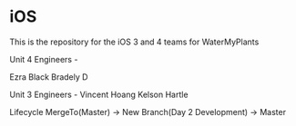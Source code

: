# iOS
This is the repository for the iOS 3 and 4 teams for WaterMyPlants

Unit 4 Engineers - 

Ezra Black
Bradely D

Unit 3 Engineers -
Vincent Hoang
Kelson Hartle

Lifecycle
MergeTo(Master) -> New Branch(Day 2 Development) -> Master
